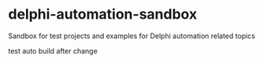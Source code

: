 # delphi-automation-sandbox
Sandbox for test projects and examples for Delphi automation related topics

test auto build after change
